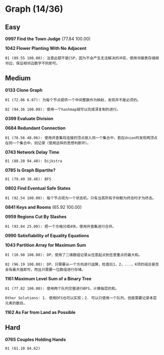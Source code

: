 # Graph (14/36)

## Easy

**0997 Find the Town Judge** (77.84 100.00)

**1042 Flower Planting With No Adjacent** 

	01 (89.55 100.00): 注意此题不是CSP，因为不会产生无法解决的冲突，使用邻接表存储相邻边，保证相邻边数字不同即可。

## Medium

**0133 Clone Graph**

	01 (72.06 6.67): 为每个节点提供一个中间整数作为映射，发现并不是必须的。

	02 (94.36 100.00): 使用一个hashmap就可以完成深复制的进行。

**0399 Evaluate Division**

**0684 Redundant Connection**

	01 (78.56 48.06): 使用并查集将连接的顶点放入同一个集合中，若在Union时发现两顶点在同一个集合中，则记录（使用这样的思想判断环）。

**0743 Network Delay Time**

	01 (88.20 94.40): Dijkstra

**0785 Is Graph Bipartite?** 

	01 (79.49 38.46): BFS

**0802 Find Eventual Safe States** 

	01 (92.54 100.00): 每个节点视为一个状态机，只有当其所有子树都为终态时才为终态。

**0841 Keys and Rooms** (65.92 100.00)

**0959 Regions Cut By Slashes**

	01 (93.84 25.00): 把一个方格分成4块，使用并查集进行合并。

**0990 Satisfiability of Equality Equations**

**1043 Partition Array for Maximum Sum**

	01 (10.98 100.00): DP，使用了二维数组记录从任意起点到任意重点的最大和。

	02 (96.19 100.00): DP，只需要从一个方向进行运算，检查后1，2，...，K项的组合是否会有最大值即可，而且只需要一位数组进行存储。

**1161 Maximum Level Sum of a Binary Tree** 

	01 (77.82 100.00): 使用两个队列交替进行BFS，计算每层的和。

	Other Solutions: 1. 使用DFS也可以实现；2. 可以只使用一个队列，但是需要记录本层元素的数目。

**1162 As Far from Land as Possible**

## Hard

**0765 Couples Holding Hands**

	01 (61.10 84.62)